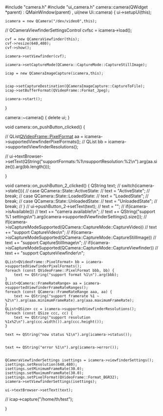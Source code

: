 #include "camera.h"
#include "ui_camera.h"
camera::camera(QWidget *parent)
    : QMainWindow(parent)
    , ui(new Ui::camera)
{
    ui->setupUi(this);


    icamera = new QCamera("/dev/video0",this);

//    QCameraViewfinderSettingsControl cvfsc = icamera->load();

    cvf = new QCameraViewfinder(this);
    cvf->resize(640,480);
    cvf->show();

    icamera->setViewfinder(cvf);

    icamera->setCaptureMode(QCamera::CaptureMode::CaptureStillImage);

    icap = new QCameraImageCapture(icamera,this);


    icap->setCaptureDestination(QCameraImageCapture::CaptureToFile);
    icap->setBufferFormat(QVideoFrame::Format_Jpeg);

    icamera->start();








}

camera::~camera()
{
    delete ui;
}


void camera::on_pushButton_clicked()
{


//    QList<QVideoFrame::PixelFormat> aa = icamera->supportedViewfinderPixelFormats();
//    QList<QSize> bb = icamera->supportedViewfinderResolutions();

//    ui->textBrowser->setText(QString("supportFormats:%1\nsupportResolution:%2\n").arg(aa.size()).arg(bb.length()));

}

void camera::on_pushButton_2_clicked()
{
      QString text;
//    switch(icamera->state()){
//    case QCamera::State::ActiveState:
//        text = "ActiveState";
//        break;
//    case QCamera::State::LoadedState:
//        text = "LoadedState";
//        break;
//    case QCamera::State::UnloadedState:
//        text = "UnloadedState";
//        break;
//    }
//    ui->pushButton_2->setText(text);
//    text = "";
//    if(icamera->isAvailable())
//        text += "camera available!\n";
//    text += QString("support %1 settings\n").arg(icamera->supportedViewfinderSettings().size());
//    if(icamera->isCaptureModeSupported(QCamera::CaptureMode::CaptureVideo))
//        text += "support CaptureVideo\n";
//    if(icamera->isCaptureModeSupported(QCamera::CaptureMode::CaptureStillImage))
//        text += "support CaptureStillImage\n";
//    if(icamera->isCaptureModeSupported(QCamera::CaptureMode::CaptureViewfinder))
//        text += "support CaptureViewfinder\n";


    QList<QVideoFrame::PixelFormat> bb = icamera->supportedViewfinderPixelFormats();
    foreach (const QVideoFrame::PixelFormat bbb, bb) {
        text += QString("support format %1\n").arg(bbb);
    }
    QList<QCamera::FrameRateRange> aa = icamera->supportedViewfinderFrameRateRanges();
    foreach (const QCamera::FrameRateRange aaa, aa) {
        text += QString("support framerate %1 ~ %2\n").arg(aaa.minimumFrameRate).arg(aaa.maximumFrameRate);
    }
    QList<QSize> cc = icamera->supportedViewfinderResolutions();
    foreach (const QSize ccc, cc) {
        text += QString("support resolution %1x%2\n").arg(ccc.width()).arg(ccc.height());
    }

    text += QString("now status %1\n").arg(icamera->status());


    text += QString("error %1\n").arg(icamera->error());


    QCameraViewfinderSettings isettings = icamera->viewfinderSettings();
    isettings.setResolution(640,480);
    isettings.setMinimumFrameRate(30.0);
    isettings.setMaximumFrameRate(30.0);
    isettings.setPixelFormat(QVideoFrame::Format_BGR32);
    icamera->setViewfinderSettings(isettings);

    ui->textBrowser->setText(text);
//    icap->capture("/home/th/test");

}
